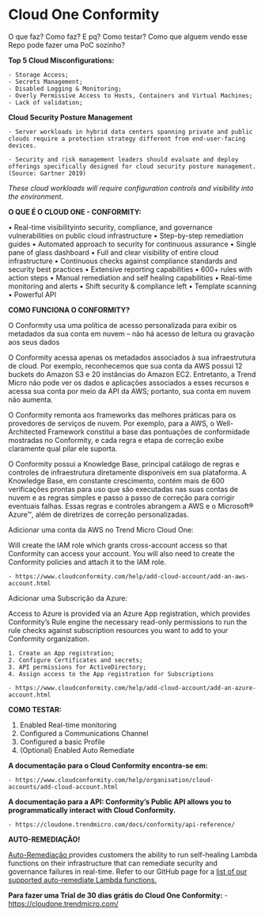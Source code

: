 # Cloud One Conformity

O que faz? Como faz? E pq? Como testar? Como que alguem vendo esse Repo pode fazer uma PoC sozinho?

<b>Top 5 Cloud Misconfigurations: </b>

    - Storage Access;
    - Secrets Management;
    - Disabled Logging & Monitoring;
    - Overly Permissive Access to Hosts, Containers and Virtual Machines;
    - Lack of validation;

<b>Cloud Security Posture Management</b>

    - Server workloads in hybrid data centers spanning private and public clouds require a protection strategy different from end-user-facing devices.

    - Security and risk management leaders should evaluate and deploy offerings specifically designed for cloud security posture management. (Source: Gartner 2019)

<i>These cloud workloads will require configuration controls and visibility into the environment. </i>

<b>O QUE É O CLOUD ONE - CONFORMITY:</b>

• Real-time visibilityinto security, compliance, and governance vulnerabilities on public cloud infrastructure
• Step-by-step remediation guides
• Automated approach to security for continuous assurance
• Single pane of glass dashboard
• Full and clear visibility of entire cloud infrastructure
• Continuous checks against compliance standards and security best practices
• Extensive reporting capabilities
• 600+ rules with action steps
• Manual remediation and self healing capabilities
• Real-time monitoring and alerts
• Shift security & compliance left
• Template scanning
• Powerful API

<b>COMO FUNCIONA O CONFORMITY? </b>

O Conformity usa uma política de acesso personalizada para exibir os metadados da sua conta em nuvem – não há acesso de leitura ou
gravação aos seus dados

O Conformity acessa apenas os metadados associados à sua infraestrutura de cloud. Por exemplo, reconhecemos que sua conta da AWS
possui 12 buckets do Amazon S3 e 20 instâncias do Amazon EC2. Entretanto, a Trend Micro não pode ver os dados e aplicações associados
a esses recursos e acessa sua conta por meio da API da AWS; portanto, sua conta em nuvem não aumenta. 

O Conformity remonta aos frameworks das melhores práticas para os provedores de serviços
de nuvem. Por exemplo, para a AWS, o Well-Architected Framework constitui a base das
pontuações de conformidade mostradas no Conformity, e cada regra e etapa de correção
exibe claramente qual pilar ele suporta.

O Conformity possui a Knowledge Base, principal catálogo de regras e controles de
infraestrutura diretamente disponíveis em sua plataforma. A Knowledge Base, em constante
crescimento, contém mais de 600 verificações prontas para uso que são executadas nas suas
contas de nuvem e as regras simples e passo a passo de correção para corrigir eventuais
falhas. Essas regras e controles abrangem a AWS e o Microsoft® Azure™, além de diretrizes de
correção personalizadas.


Adicionar uma conta da AWS no Trend Micro Cloud One:

Will create the IAM role which grants cross-account access so that Conformity can access your account. You will also need to create the Conformity policies and attach it to the IAM role. 

    - https://www.cloudconformity.com/help/add-cloud-account/add-an-aws-account.html


Adicionar uma Subscrição da Azure:

Access to Azure is provided via an Azure App registration, which provides Conformity’s Rule engine the necessary read-only permissions to run the rule checks against subscription resources you want to add to your Conformity organization.

    1. Create an App registration;
    2. Configure Certificates and secrets;
    3. API permissions for ActiveDirectory;
    4. Assign access to the App registration for Subscriptions

    - https://www.cloudconformity.com/help/add-cloud-account/add-an-azure-account.html


<b> COMO TESTAR: </b>

1. Enabled Real-time monitoring
2. Configured a Communications Channel
3. Configured a basic Profile
4. (Optional) Enabled Auto Remediate

<b>A documentação para o Cloud Conformity encontra-se em: </b>

    - https://www.cloudconformity.com/help/organisation/cloud-accounts/add-cloud-account.html

<b> A documentação para a API: Conformity’s Public API allows you to programmatically interact with Cloud Conformity. </b>

    - https://cloudone.trendmicro.com/docs/conformity/api-reference/

<b> AUTO-REMEDIAÇÃO! </b>

<a href="https://www.cloudconformity.com/help/rules/model-check/failed-check-resolution/auto-remediation.html" > Auto-Remediação </a> provides customers the ability to run self-healing Lambda functions on their infrastructure that can remediate security and governance failures in real-time. Refer to our GitHub page for a <a href="https://github.com/cloudconformity/auto-remediate/tree/master/functions">list of our supported auto-remediate Lambda functions.</a>

<b>Para fazer uma Trial de 30 dias grátis do Cloud One Conformity:</b>
    - https://cloudone.trendmicro.com/